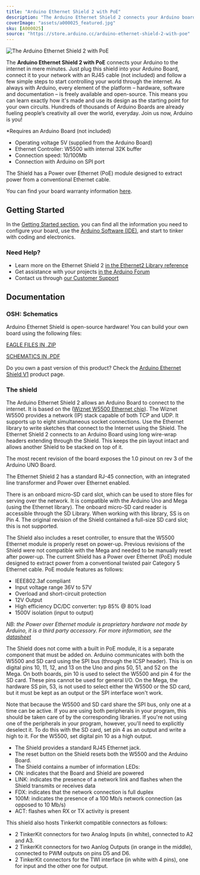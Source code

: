 ```yaml
---
title: "Arduino Ethernet Shield 2 with PoE"
description: "The Arduino Ethernet Shield 2 connects your Arduino board to the internet"
coverImage: "assets/a000025_featured.jpg"
sku: [A000025]
source: "https://store.arduino.cc/arduino-ethernet-shield-2-with-poe"
---
```


![The Arduino Ethernet Shield 2 with PoE](./assets/a000025_featured.jpg)

The **Arduino Ethernet Shield 2 with PoE** connects your Arduino to the internet in mere minutes. Just plug this shield into your Arduino Board, connect it to your network with an RJ45 cable (not included) and follow a few simple steps to start controlling your world through the internet. As always with Arduino, every element of the platform – hardware, software and documentation – is freely available and open-source. This means you can learn exactly how it's made and use its design as the starting point for your own circuits. Hundreds of thousands of Arduino Boards are already fueling people’s creativity all over the world, everyday. Join us now, Arduino is you!

\*Requires an Arduino Board (not included)

* Operating voltage 5V (supplied from the Arduino Board)
* Ethernet Controller: W5500 with internal 32K buffer
* Connection speed: 10/100Mb
* Connection with Arduino on SPI port

The Shield has a Power over Ethernet (PoE) module designed to extract power from a conventional Ethernet cable.

You can find your board warranty information [here](https://www.arduino.cc/en/Main/warranty).

## Getting Started

In the [Getting Started section](https://www.arduino.cc/en/Guide/ArduinoEthernetShield), you can find all the information you need to configure your board, use the [Arduino Software (IDE)](https://www.arduino.cc/en/Main/Software), and start to tinker with coding and electronics.

### Need Help?

* Learn more on the Ethernet Shield 2 [in the Ethernet2 Library reference](https://www.arduino.cc/en/Reference/Ethernet)
* Get assistance with your projects [in the Arduino Forum](https://forum.arduino.cc/index.php?board=3.0)
* Contact us through [our Customer Support](https://support.arduino.cc/hc)

## Documentation

### OSH: Schematics

Arduino Ethernet Shield is open-source hardware! You can build your own board using the following files:

[EAGLE FILES IN .ZIP](https://content.arduino.cc/assets/EthernetShield2V2.0.zip)

[SCHEMATICS IN .PDF](https://content.arduino.cc/assets/EthernetShield2V2.0_sch.pdf)

Do you own a past version of this product? Check the [Arduino Ethernet Shield V1](https://www.arduino.cc/en/Main/ArduinoEthernetShieldV1) product page.

### The shield

The Arduino Ethernet Shield 2 allows an Arduino Board to connect to the internet. It is based on the ([Wiznet W5500 Ethernet chip](http://wizwiki.net/wiki/lib/exe/fetch.php?media=products:w5500:w5500*ds*v106e_141230.pdf)). The Wiznet W5500 provides a network (IP) stack capable of both TCP and UDP. It supports up to eight simultaneous socket connections. Use the Ethernet library to write sketches that connect to the Internet using the Shield. The Ethernet Shield 2 connects to an Arduino Board using long wire-wrap headers extending through the Shield. This keeps the pin layout intact and allows another Shield to be stacked on top of it.

The most recent revision of the board exposes the 1.0 pinout on rev 3 of the Arduino UNO Board.

The Ethernet Shield 2 has a standard RJ-45 connection, with an integrated line transformer and Power over Ethernet enabled.

There is an onboard micro-SD card slot, which can be used to store files for serving over the network. It is compatible with the Arduino Uno and Mega (using the Ethernet library). The onboard micro-SD card reader is accessible through the SD Library. When working with this library, SS is on Pin 4\. The original revision of the Shield contained a full-size SD card slot; this is not supported.

The Shield also includes a reset controller, to ensure that the W5500 Ethernet module is properly reset on power-up. Previous revisions of the Shield were not compatible with the Mega and needed to be manually reset after power-up. The current Shield has a Power over Ethernet (PoE) module designed to extract power from a conventional twisted pair Category 5 Ethernet cable.
PoE module features as follows:

* IEEE802.3af compliant
* Input voltage range 36V to 57V
* Overload and short-circuit protection
* 12V Output
* High efficiency DC/DC converter: typ 85% @ 80% load
* 1500V isolation (input to output)

*NB: the Power over Ethernet module is proprietary hardware not made by Arduino, it is a third party accessory. For more information, see the* *[datasheet](https://www.arduino.cc/en/uploads/Main/PoE-datasheet.pdf)*

The Shield does not come with a built in PoE module, it is a separate component that must be added on. Arduino communicates with both the W5500 and SD card using the SPI bus (through the ICSP header). This is on digital pins 10, 11, 12, and 13 on the Uno and pins 50, 51, and 52 on the Mega. On both boards, pin 10 is used to select the W5500 and pin 4 for the SD card. These pins cannot be used for general I/O. On the Mega, the hardware SS pin, 53, is not used to select either the W5500 or the SD card, but it must be kept as an output or the SPI interface won't work.

Note that because the W5500 and SD card share the SPI bus, only one at a time can be active. If you are using both peripherals in your program, this should be taken care of by the corresponding libraries. If you're not using one of the peripherals in your program, however, you'll need to explicitly deselect it. To do this with the SD card, set pin 4 as an output and write a high to it. For the W5500, set digital pin 10 as a high output.

* The Shield provides a standard RJ45 Ethernet jack.
* The reset button on the Shield resets both the W5500 and the Arduino Board.
* The Shield contains a number of information LEDs:
* ON: indicates that the Board and Shield are powered
* LINK: indicates the presence of a network link and flashes when the Shield transmits or receives data
* FDX: indicates that the network connection is full duplex
* 100M: indicates the presence of a 100 Mb/s network connection (as opposed to 10 Mb/s)
* ACT: flashes when RX or TX activity is present


This shield also hosts Tinkerkit compatible connectors as follows:

* 2 TinkerKit connectors for two Analog Inputs (in white), connected to A2 and A3.
* 2 TinkerKit connectors for two Aanlog Outputs (in orange in the middle), connected to PWM outputs on pins D5 and D6.
* 2 TinkerKit connectors for the TWI interface (in white with 4 pins), one for input and the other one for output.